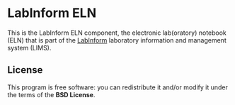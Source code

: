 # LabInform ELN

This is the LabInform ELN component, the electronic lab(oratory) notebook (ELN) that is part of the [LabInform](https://www.labinform.de/) laboratory information and management system (LIMS).


## License

This program is free software: you can redistribute it and/or modify it under the terms of the **BSD License**.
